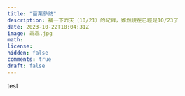```yaml
---
title: "苗栗參訪"
description: 補一下昨天（10/21）的紀錄，雖然現在已經是10/23了
date: 2023-10-22T18:04:31Z
image: 乖乖.jpg
math: 
license: 
hidden: false
comments: true
draft: false
---
```


test